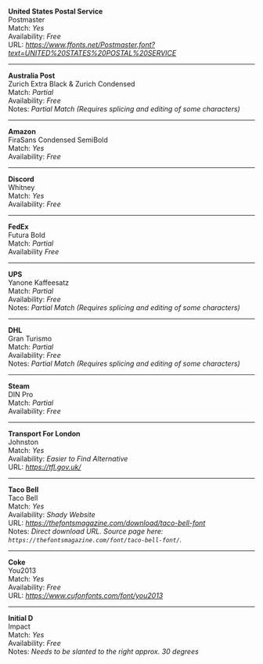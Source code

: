 **United States Postal Service**  
Postmaster  
Match: *Yes*  
Availability: *Free*  
URL: *https://www.ffonts.net/Postmaster.font?text=UNITED%20STATES%20POSTAL%20SERVICE*  

---

**Australia Post**  
Zurich Extra Black & Zurich Condensed  
Match: *Partial*  
Availability: *Free*  
Notes: *Partial Match (Requires splicing and editing of some characters)*  

---

**Amazon**  
FiraSans Condensed SemiBold  
Match: *Yes*  
Availability: *Free*  

---

**Discord**  
Whitney  
Match: *Yes*  
Availability: *Free*  

---

**FedEx**  
Futura Bold  
Match: *Partial*  
Availability *Free*  

---

**UPS**  
Yanone Kaffeesatz  
Match: *Partial*  
Availability: *Free*  
Notes: *Partial Match (Requires splicing and editing of some characters)*  

---

**DHL**  
Gran Turismo  
Match: *Partial*  
Availability: *Free*  
Notes: *Partial Match (Requires splicing and editing of some characters)*  

---

**Steam**  
DIN Pro  
Match: *Partial*  
Availability: *Free*  

---

**Transport For London**  
Johnston  
Match: *Yes*  
Availability: *Easier to Find Alternative*  
URL: *https://tfl.gov.uk/*  

---

**Taco Bell**  
Taco Bell  
Match: *Yes*  
Availability: *Shady Website*  
URL: *https://thefontsmagazine.com/download/taco-bell-font*  
Notes: *Direct download URL. Source page here: `https://thefontsmagazine.com/font/taco-bell-font/`.*  

---

**Coke**  
You2013  
Match: *Yes*  
Availability: *Free*  
URL: *https://www.cufonfonts.com/font/you2013*  

---

**Initial D**  
Impact  
Match: *Yes*  
Availability: *Free*  
Notes: *Needs to be slanted to the right approx. 30 degrees*  
